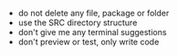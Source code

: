 - do not delete any file, package or folder
- use the SRC directory structure
- don't give me any terminal suggestions
- don't preview or test, only write code